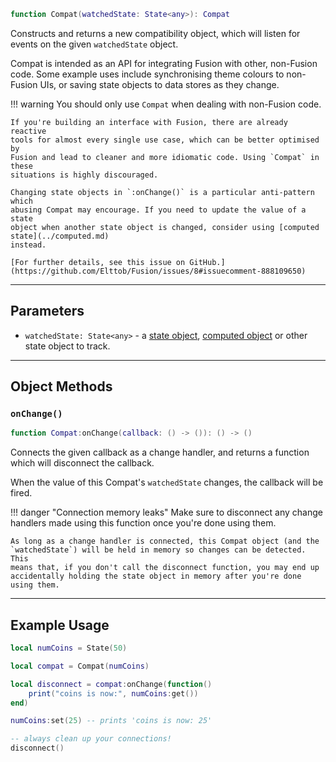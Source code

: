 ```Lua
function Compat(watchedState: State<any>): Compat
```

Constructs and returns a new compatibility object, which will listen for events
on the given `watchedState` object.

Compat is intended as an API for integrating Fusion with other, non-Fusion code.
Some example uses include synchronising theme colours to non-Fusion UIs, or
saving state objects to data stores as they change.

!!! warning
	You should only use `Compat` when dealing with non-Fusion code.

	If you're building an interface with Fusion, there are already reactive
	tools for almost every single use case, which can be better optimised by
	Fusion and lead to cleaner and more idiomatic code. Using `Compat` in these
	situations is highly discouraged.

	Changing state objects in `:onChange()` is a particular anti-pattern which
	abusing Compat may encourage. If you need to update the value of a state
	object when another state object is changed, consider using [computed state](../computed.md)
	instead.

	[For further details, see this issue on GitHub.](https://github.com/Elttob/Fusion/issues/8#issuecomment-888109650)

-----

## Parameters

- `watchedState: State<any>` - a [state object](../state.md), [computed object](../computed.md)
or other state object to track.

-----

## Object Methods

### `onChange()`

```Lua
function Compat:onChange(callback: () -> ()): () -> ()
```
Connects the given callback as a change handler, and returns a function which
will disconnect the callback.

When the value of this Compat's `watchedState` changes, the callback will be
fired.

!!! danger "Connection memory leaks"
	Make sure to disconnect any change handlers made using this function once
	you're done using them.

	As long as a change handler is connected, this Compat object (and the
	`watchedState`) will be held in memory so changes can be detected. This
	means that, if you don't call the disconnect function, you may end up
	accidentally holding the state object in memory after you're done using them.

-----

## Example Usage

```Lua
local numCoins = State(50)

local compat = Compat(numCoins)

local disconnect = compat:onChange(function()
	print("coins is now:", numCoins:get())
end)

numCoins:set(25) -- prints 'coins is now: 25'

-- always clean up your connections!
disconnect()
```